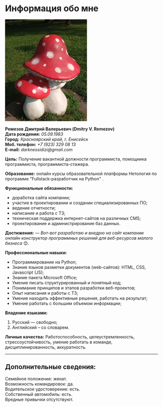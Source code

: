 # Информация обо мне 

![фото](image/foto_2.png)

**Ремезов Дмитрий Валерьевич (Dmitry V. Remezov)**   
**Дата рождения:** _05.09.1983_  
**Город:** _Красноярский край, г. Енисейск_  
**Моб. телефон:** _+7 (923) 329 08 13_  
**E-mail:** _darknessidizi@gmail.com_  

**Цель:** Получение вакантной должности программиста, помощника программиста, программиста-стажера.

**Образование:** онлайн курсы образовательной платформы Нетология по программе "Fullstack-разработчик на Python" . 

**Функциональные обязанности:** 
- доработка сайта компании; 
- участие в проектировании и создании специализированных ПО; 
- ведение отчетности; 
- написание и работа с ТЗ; 
- техническая поддержка интернет-сайтов на различных СMS; 
- проектирование и администрирование баз данных. 

**Достижения:** — _Вот-вот разработаю и внедрю на сайт компании онлайн конструктор программных решений для веб-ресурсов малого бизнеса_ 😊. 

**Профессиональные навыки:** 
- Программирование на Python; 
- Знание языков разметки документов (web-сайтов): HTML, CSS, Javascript (JS); 
- Знание пакета Microsoft Office; 
- Умение писать структурированный и понятный код; 
- Понимание принципов и этапов разработки веб-проектов; 
- Опыт написания и работы с ТЗ; 
- Умение находить эффективные решения, работать на результат; 
- Умение работать с большим объемом информации; 

**Владение языками:** 
1. Русский — свободно; 
2. Английский – со словарем. 

**Личные качества:** Работоспособность, целеустремленность, стрессоустойчивость, умение работать в команде, дисциплинированность, аккуратность. 
___ 
## Дополнительные сведения: 
Семейное положение: женат.   
Возможность командировок: да.   
Водительское удостоверение: есть.   
Собственный автомобиль: есть.   
Вредные привычки отсутствуют.  
